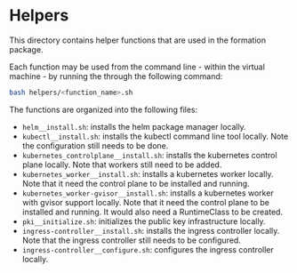 # Helpers

This directory contains helper functions that are used in the formation package.

Each function may be used from the command line - within the virtual machine - by running the through the following command:

```bash
bash helpers/<function_name>.sh
```

The functions are organized into the following files:

- `helm__install.sh`: installs the helm package manager locally.
- `kubectl__install.sh`: installs the kubectl command line tool locally. Note the configuration still needs to be done.
- `kubernetes_controlplane__install.sh`: installs the kubernetes control plane locally. Note that workers still need to be added.
- `kubernetes_worker__install.sh`: installs a kubernetes worker locally. Note that it need the control plane to be installed and running.
- `kubernetes_worker-gvisor__install.sh`: installs a kubernetes worker with gvisor support locally. Note that it need the control plane to be installed and running. It would also need a RuntimeClass to be created.
- `pki__initialize.sh`: initializes the public key infrastructure locally.
- `ingress-controller__install.sh`: installs the ingress controller locally. Note that the ingress controller still needs to be configured.
- `ingress-controller__configure.sh`: configures the ingress controller locally.
